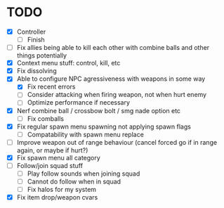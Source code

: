 # TODO
- [x] Controller
    - [ ] Finish
- [ ] Fix allies being able to kill each other with combine balls and other things potentially
- [x] Context menu stuff: control, kill, etc
- [x] Fix dissolving
- [x] Able to configure NPC agressiveness with weapons in some way
    - [x] Fix recent errors
    - [ ] Consider attacking when firing weapon, not when hurt enemy
    - [ ] Optimize performance if necessary
- [x] Nerf combine ball / crossbow bolt / smg nade option etc
    - [ ] Fix comballs
- [x] Fix regular spawn menu spawning not applying spawn flags
    - [ ] Compatability with spawn menu replace
- [ ] Improve weapon out of range behaviour (cancel forced go if in range again, or maybe if hurt?)
- [x] Fix spawn menu all category
- [ ] Follow/join squad stuff
    - [ ] Play follow sounds when joining squad
    - [ ] Cannot do follow when in squad
    - [ ] Fix halos for my system
- [x] Fix item drop/weapon cvars